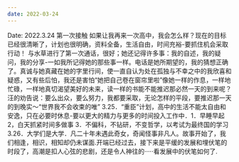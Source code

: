 ```yaml
---
date: 2022-03-24
---
```


Date: 2022.3.24
第一次接触
如果让我再来一次高中，我会怎么样？现在的目标已经很清晰了，计划也很明确，资料全备，生活自由，时间充裕-要抓住机会采取行动！
与水草进行了第一次通话，很好；她还记得许多事：我的自述，我的疑问，我的分享-一如我所记得她的那些事一样。电话是她所期望的，我的猜想正确了。真诚与她真藏在她的字里行间，使一直自认为处在孤独与不幸之中的我欣喜和疑惑，又有些后怕，我还是害怕“她把自己卷在窗帘里啦”像她一样的作息，一样地忙碌，一样地真切渴望美好的未来，读一样的书能不能推迟那必然一天的到来呢？汪的劝告说：要么出众，要么努力，我都要采取，无论怎样的平段，要推迟那一天的到晚实～“世界我不会收束的唯”
3.25．“重臣”计划，高中的生活不能太自由和安逸，只在必要时休息-要以更大的精力与更多的时间投入工作中．1．早睡早起 2，白天抓紧时间多做事 3．不偏科，不钻研，不变哲学，以考试为最终国的学习
3.26．大学们是大学．凡二十年未遇此奇女，奇闻怪事非凡人。故事开始了，我们相逢，相识，相知却仍未谋面.开端已经过去，接下来是平缓的发展和埋伏笔的时段了，高潮是扣人心弦的悲剧，还是令人神往的·····看发展中的伏笔如何了.
